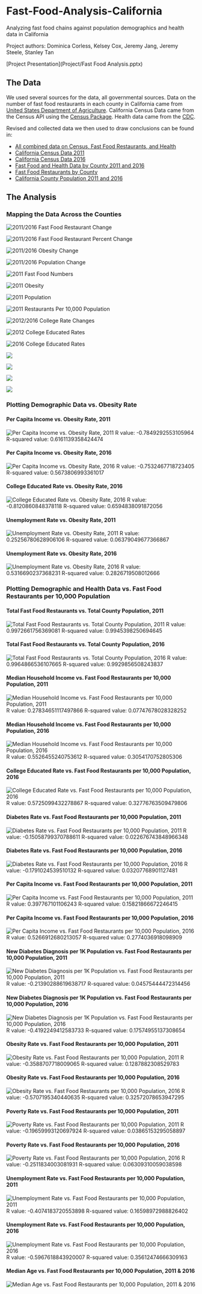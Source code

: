 # Fast-Food-Analysis-California
Analyzing fast food chains against population demographics and health data in California

Project authors: Dominica Corless, Kelsey Cox, Jeremy Jang, Jeremy Steele, Stanley Tan

[Project Presentation](Project/Fast Food Analysis.pptx)

## The Data

We used several sources for the data, all governmental sources. Data on the number of fast food restaurants in each county in California came from [United States Department of Agriculture](https://www.ers.usda.gov/data-products/food-environment-atlas/go-to-the-atlas/). California Census Data came from the Census API using the [Census Package](https://github.com/datamade/census). Health data came from the [CDC](https://gis.cdc.gov/grasp/diabetes/DiabetesAtlas.html).

Revised and collected data we then used to draw conclusions can be found in:
* [All combined data on Census, Fast Food Restaurants, and Health](Analysis/data/census_health_ff_education.csv)
* [California Census Data 2011](Analysis/data/census_data_2011.csv)
* [California Census Data 2016](Analysis/data/census_data_2016.csv)
* [Fast Food and Health Data by County 2011 and 2016](Analysis/data/big_df.csv)
* [Fast Food Restaurants by County](Analysis/data/fast_food_combined_data.csv)
* [California County Population 2011 and 2016](Analysis/data/county_2011_2016.csv)

## The Analysis

### Mapping the Data Across the Counties

![2011/2016 Fast Food Restaurant Change](Graphs/california_by_county/CA_2011_2016_Fast_Food_Change.png)

![2011/2016 Fast Food Restaurant Percent Change](Graphs/california_by_county/CA_2011_2016_Fast_food_percent_change.png)

![2011/2016 Obesity Change](Graphs/california_by_county/CA_2011_2016_Obesity_Change.png)

![2011/2016 Population Change](Graphs/california_by_county/CA_2011_2016_Pop_changes.png)

![2011 Fast Food Numbers](Graphs/california_by_county/CA_2011_Fast_Food_Numbers.png)

![2011 Obesity](Graphs/california_by_county/CA_2011_Obesity.png)

![2011 Population](Graphs/california_by_county/CA_2011_Population.png)

![2011 Restaurants Per 10,000 Population](Graphs/california_by_county/CA_2011_Restaurants_Per_10000.png)

![2012/2016 College Rate Changes](Graphs/california_by_county/CA_2012_2016_College_Rate_Changes.png)

![2012 College Educated Rates](Graphs/california_by_county/CA_2012_College_Rates.png)

![2016 College Educated Rates](Graphs/california_by_county/CA_2016_College_Rates.png)

![](Graphs/california_by_county/CA_2016_Fast_Food_10000.png)

![](Graphs/california_by_county/CA_2016_Fast_Food_Numbers.png)

![](Graphs/california_by_county/CA_2016_Obesity.png)

![](Graphs/california_by_county/CA_2016_Population.png)

### Plotting Demographic Data vs. Obesity Rate

#### Per Capita Income vs. Obesity Rate, 2011
![Per Capita Income vs. Obesity Rate, 2011](Analysis/Charts/obesity_income_2011.png)
R value: -0.7849292553105964
R-squared value: 0.6161139358424474

#### Per Capita Income vs. Obesity Rate, 2016
![Per Capita Income vs. Obesity Rate, 2016](Analysis/Charts/obesity_income_2016.png)
R value: -0.7532467718723405
R-squared value: 0.5673806993361017

#### College Educated Rate vs. Obesity Rate, 2016
![College Educated Rate vs. Obesity Rate, 2016](Analysis/Charts/obesity_college_2016.png)
R value: -0.8120860848378118
R-squared value: 0.6594838091872056

#### Unemployment Rate vs. Obesity Rate, 2011
![Unemployment Rate vs. Obesity Rate, 2011](Analysis/Charts/obesity_unemployment_2011.png)
R value: 0.25256780628906106
R-squared value: 0.06379049677366867

#### Unemployment Rate vs. Obesity Rate, 2016
![Unemployment Rate vs. Obesity Rate, 2016](Analysis/Charts/obesity_unemployment_2016.png)
R value: 0.5316690237368231
R-squared value: 0.2826719508012666

### Plotting Demographic and Health Data vs. Fast Food Restaurants per 10,000 Population

#### Total Fast Food Restaurants vs. Total County Population, 2011
![Total Fast Food Restaurants vs. Total County Population, 2011](Analysis/Charts/ff_population_2011.png)
R value: 0.9972661756369081
R-squared value: 0.9945398250694645

#### Total Fast Food Restaurants vs. Total County Population, 2016
![Total Fast Food Restaurants vs. Total County Population, 2016](Analysis/Charts/ff_population_2016.png)
R value: 0.9964866536107665
R-squared value: 0.9929856508243837

#### Median Household Income vs. Fast Food Restaurants per 10,000 Population, 2011
![Median Household Income vs. Fast Food Restaurants per 10,000 Population, 2011](Analysis/Charts/ff_household_income_2011.png)
R value: 0.27834651117497866
R-squared value: 0.07747678028328252

#### Median Household Income vs. Fast Food Restaurants per 10,000 Population, 2016
![Median Household Income vs. Fast Food Restaurants per 10,000 Population, 2016](Analysis/Charts/ff_household_income_2016.png)
R value: 0.5526455240753612
R-squared value: 0.3054170752805306

#### College Educated Rate vs. Fast Food Restaurants per 10,000 Population, 2016
![College Educated Rate vs. Fast Food Restaurants per 10,000 Population, 2016](Analysis/Charts/food_college_2016.png)
R value: 0.5725099432278867
R-squared value: 0.32776763509479806

#### Diabetes Rate vs. Fast Food Restaurants per 10,000 Population, 2011
![Diabetes Rate vs. Fast Food Restaurants per 10,000 Population, 2011](Analysis/Charts/food_diabetes_2011.png)
R value: -0.15058799370788611
R-squared value: 0.022676743848966348

#### Diabetes Rate vs. Fast Food Restaurants per 10,000 Population, 2016
![Diabetes Rate vs. Fast Food Restaurants per 10,000 Population, 2016](Analysis/Charts/food_diabetes_2016.png)
R value: -0.1791024539510132
R-squared value: 0.03207768901127481

#### Per Capita Income vs. Fast Food Restaurants per 10,000 Population, 2011
![Per Capita Income vs. Fast Food Restaurants per 10,000 Population, 2011](Analysis/Charts/food_income_2011.png)
R value: 0.397767101106243
R-squared value: 0.15821866672246415

#### Per Capita Income vs. Fast Food Restaurants per 10,000 Population, 2016
![Per Capita Income vs. Fast Food Restaurants per 10,000 Population, 2016](Analysis/Charts/food_income_2016.png)
R value: 0.5266912680213057
R-squared value: 0.2774036918098909

#### New Diabetes Diagnosis per 1K Population vs. Fast Food Restaurants per 10,000 Population, 2011
![New Diabetes Diagnosis per 1K Population vs. Fast Food Restaurants per 10,000 Population, 2011](Analysis/Charts/food_new_diabetes_2011.png)
R value: -0.21390288619638717
R-squared value: 0.04575444472314456

#### New Diabetes Diagnosis per 1K Population vs. Fast Food Restaurants per 10,000 Population, 2016
![New Diabetes Diagnosis per 1K Population vs. Fast Food Restaurants per 10,000 Population, 2016](Analysis/Charts/food_new_diabetes_2016.png)
R value: -0.4192249412583733
R-squared value: 0.17574955137308654

#### Obesity Rate vs. Fast Food Restaurants per 10,000 Population, 2011
![Obesity Rate vs. Fast Food Restaurants per 10,000 Population, 2011](Analysis/Charts/food_obesity_2011.png)
R value: -0.3588707718009065
R-squared value: 0.1287882308529783

#### Obesity Rate vs. Fast Food Restaurants per 10,000 Population, 2016
![Obesity Rate vs. Fast Food Restaurants per 10,000 Population, 2016](Analysis/Charts/food_obesity_2016.png)
R value: -0.5707195340440635
R-squared value: 0.32572078653947295

#### Poverty Rate vs. Fast Food Restaurants per 10,000 Population, 2011
![Poverty Rate vs. Fast Food Restaurants per 10,000 Population, 2011](Analysis/Charts/food_poverty_2011.png)
R value: -0.19659993120697924
R-squared value: 0.03865153295058897

#### Poverty Rate vs. Fast Food Restaurants per 10,000 Population, 2016
![Poverty Rate vs. Fast Food Restaurants per 10,000 Population, 2016](Analysis/Charts/food_poverty_2016.png)
R value: -0.2511834003081931
R-squared value: 0.06309310059038598

#### Unemployment Rate vs. Fast Food Restaurants per 10,000 Population, 2011
![Unemployment Rate vs. Fast Food Restaurants per 10,000 Population, 2011](Analysis/Charts/food_unemployment_2011.png)
R value: -0.4074183720553898
R-squared value: 0.16598972988826402

#### Unemployment Rate vs. Fast Food Restaurants per 10,000 Population, 2016
![Unemployment Rate vs. Fast Food Restaurants per 10,000 Population, 2016](Analysis/Charts/food_unemployment_2016.png)
R value: -0.5967618843920007
R-squared value: 0.35612474666309163

#### Median Age vs. Fast Food Restaurants per 10,000 Population, 2011 & 2016
![Median Age vs. Fast Food Restaurants per 10,000 Population, 2011 & 2016](Analysis/Charts/median_age_v_ff_scatter.png)